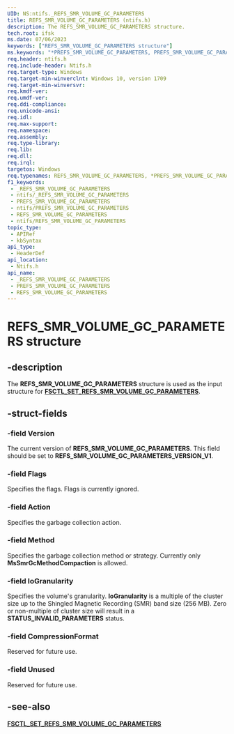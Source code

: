 ```yaml
---
UID: NS:ntifs._REFS_SMR_VOLUME_GC_PARAMETERS
title: REFS_SMR_VOLUME_GC_PARAMETERS (ntifs.h)
description: The REFS_SMR_VOLUME_GC_PARAMETERS structure.
tech.root: ifsk
ms.date: 07/06/2023
keywords: ["REFS_SMR_VOLUME_GC_PARAMETERS structure"]
ms.keywords: "*PREFS_SMR_VOLUME_GC_PARAMETERS, PREFS_SMR_VOLUME_GC_PARAMETERS, PREFS_SMR_VOLUME_GC_PARAMETERS structure pointer [Installable File System Drivers], REFS_SMR_VOLUME_GC_PARAMETERS, REFS_SMR_VOLUME_GC_PARAMETERS structure [Installable File System Drivers], _REFS_SMR_VOLUME_GC_PARAMETERS, ifsk.refs_smr_volume_gc_parameters, ntifs/PREFS_SMR_VOLUME_GC_PARAMETERS, ntifs/REFS_SMR_VOLUME_GC_PARAMETERS"
req.header: ntifs.h
req.include-header: Ntifs.h
req.target-type: Windows
req.target-min-winverclnt: Windows 10, version 1709
req.target-min-winversvr: 
req.kmdf-ver: 
req.umdf-ver: 
req.ddi-compliance: 
req.unicode-ansi: 
req.idl: 
req.max-support: 
req.namespace: 
req.assembly: 
req.type-library: 
req.lib: 
req.dll: 
req.irql: 
targetos: Windows
req.typenames: REFS_SMR_VOLUME_GC_PARAMETERS, *PREFS_SMR_VOLUME_GC_PARAMETERS
f1_keywords:
 - _REFS_SMR_VOLUME_GC_PARAMETERS
 - ntifs/_REFS_SMR_VOLUME_GC_PARAMETERS
 - PREFS_SMR_VOLUME_GC_PARAMETERS
 - ntifs/PREFS_SMR_VOLUME_GC_PARAMETERS
 - REFS_SMR_VOLUME_GC_PARAMETERS
 - ntifs/REFS_SMR_VOLUME_GC_PARAMETERS
topic_type:
 - APIRef
 - kbSyntax
api_type:
 - HeaderDef
api_location:
 - Ntifs.h
api_name:
 - _REFS_SMR_VOLUME_GC_PARAMETERS
 - PREFS_SMR_VOLUME_GC_PARAMETERS
 - REFS_SMR_VOLUME_GC_PARAMETERS
---
```


# REFS_SMR_VOLUME_GC_PARAMETERS structure

## -description

The **REFS_SMR_VOLUME_GC_PARAMETERS** structure is used as the input structure for [**FSCTL_SET_REFS_SMR_VOLUME_GC_PARAMETERS**](/windows-hardware/drivers/ifs/fsctl-set-refs-smr-volume-gc-parameters).

## -struct-fields

### -field Version

The current version of **REFS_SMR_VOLUME_GC_PARAMETERS**. This field should be set to **REFS_SMR_VOLUME_GC_PARAMETERS_VERSION_V1**.

### -field Flags

Specifies the flags. Flags is currently ignored.

### -field Action

Specifies the garbage collection action.

### -field Method

Specifies the garbage collection method or strategy. Currently only **MsSmrGcMethodCompaction** is allowed.

### -field IoGranularity

Specifies the volume's granularity. **IoGranularity** is a multiple of the cluster size up to the Shingled Magnetic Recording (SMR) band size (256 MB).  Zero or non-multiple of cluster size will result in a **STATUS_INVALID_PARAMETERS** status.

### -field CompressionFormat

Reserved for future use.

### -field Unused

Reserved for future use.

## -see-also

[**FSCTL_SET_REFS_SMR_VOLUME_GC_PARAMETERS**](/windows-hardware/drivers/ifs/fsctl-set-refs-smr-volume-gc-parameters)
